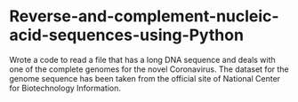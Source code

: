# Reverse-and-complement-nucleic-acid-sequences-using-Python
Wrote a code to read a file that has a long DNA sequence and deals with one of the complete genomes for the novel Coronavirus.
The dataset for the genome sequence has been taken from the official site of National Center for Biotechnology Information.
